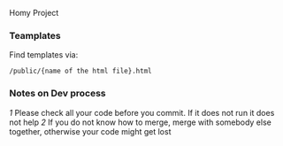 Homy Project

### Teamplates

Find templates via:

    /public/{name of the html file}.html

### Notes on Dev process

*1* Please check all your code before you commit. If it does not run it does not help
*2* If you do not know how to merge, merge with somebody else together, otherwise your code might get lost


